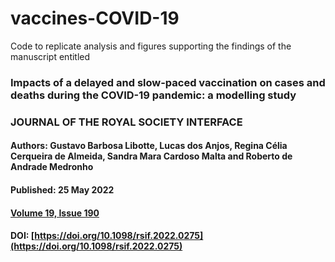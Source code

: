 # vaccines-COVID-19
Code to replicate analysis and figures supporting the findings of the manuscript entitled

### Impacts of a delayed and slow-paced vaccination on cases and deaths during the COVID-19 pandemic: a modelling study
### JOURNAL OF THE ROYAL SOCIETY INTERFACE

#### Authors: Gustavo Barbosa Libotte, Lucas dos Anjos, Regina Célia Cerqueira de Almeida, Sandra Mara Cardoso Malta and Roberto de Andrade Medronho

#### Published: 25 May 2022
#### [Volume 19, Issue 190](https://royalsocietypublishing.org/toc/rsif/2022/19/190)

#### DOI: [https://doi.org/10.1098/rsif.2022.0275](https://doi.org/10.1098/rsif.2022.0275)
